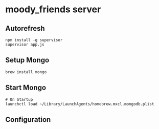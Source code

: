 moody_friends server
====================

## Autorefresh

    npm install -g supervisor
    supervisor app.js

## Setup Mongo

    brew install mongo


## Start Mongo

    # On Startup
    launchctl load ~/Library/LaunchAgents/homebrew.mxcl.mongodb.plist


## Configuration


